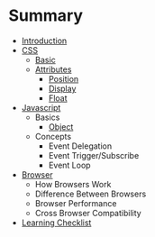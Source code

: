 # Summary

* [Introduction](README.md)
* [CSS](CSS/overview.md)
  * [Basic](CSS/basic.md)
  * [Attributes](CSS/attributes.md)
    * [Position](CSS/position.md)
    * [Display](CSS/display.md)
    * [Float](CSS/float.md)
* [Javascript](javascript/overview.md)
  * Basics
    * [Object](javascript/object.md)
  * Concepts
    * Event Delegation
    * Event Trigger/Subscribe
    * Event Loop
* [Browser](browser/README.md)
  * How Browsers Work
  * Difference Between Browsers
  * Browser Performance
  * Cross Browser Compatibility
* [Learning Checklist](LearningCheckList.md)
